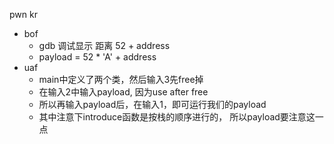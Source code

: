 pwn kr
  - bof
    - gdb 调试显示 距离 52 + address
    - payload = 52 * 'A' + address
  - uaf
    - main中定义了两个类，然后输入3先free掉
    - 在输入2中输入payload, 因为use after free
    - 所以再输入payload后，在输入1，即可运行我们的payload
    - 其中注意下introduce函数是按栈的顺序进行的， 所以payload要注意这一点
  
